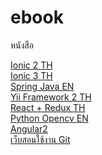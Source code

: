 # ebook
หนังสือ
<div>
  <a href='https://drive.google.com/file/d/1BCqEcHx9p2cutnX-KI849Cs40ajI__1O/view?usp=sharing' target='_blank'>Ionic 2 TH</a>
</div>
<div>
  <a href='https://drive.google.com/file/d/13rC_uz_XbH9zodcbE16BTKluR5fPNOtg/view?usp=sharing' target='_blank'>Ionic 3 TH</a>
</div>
<div>
  <a href='https://drive.google.com/file/d/1o8HAxCHzWGrhebPRrC0cAk4HXvgUi2Ab/view?usp=sharing' target='_blank'>Spring Java EN</a>
</div>
<div>
  <a href='https://drive.google.com/file/d/1kLkyz7pmegrMJr4nSoMB7Qi2pB9vAYxw/view?usp=sharing' target='_blank'>Yii Framework 2 TH</a>
</div>

<div>
  <a href='https://drive.google.com/drive/folders/14iqAS4TiYFoSzHF4reNof9fGLmd6Cu_V?usp=sharing' target='_blank'>React + Redux TH</a>
</div>
<div>
  <a href='https://drive.google.com/drive/folders/1eLTID9cgsFlJV_LFnfTPq9FL0xuxtWg9?usp=sharing' target='_blank'>Python Opencv EN</a>
</div>
<div>
  <a href="https://drive.google.com/drive/folders/1zjXXBdsOCD77nNmxKBYDoC6czdQzpYGw?usp=sharing">Angular2</a>
</div>
<div>
  <a href="https://medium.com/@pakin/git-%E0%B8%84%E0%B8%B7%E0%B8%AD%E0%B8%AD%E0%B8%B0%E0%B9%84%E0%B8%A3-git-is-your-friend-c609c5f8efea">เว็บสอนใช้งาน Git </a>
</div>

